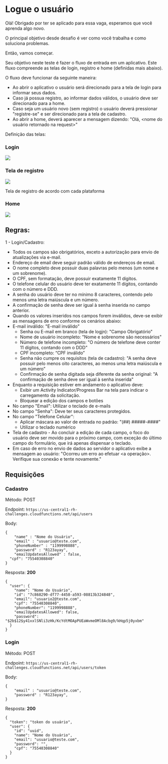 # Logue o usuário

Olá! Obrigado por ter se aplicado para essa vaga, esperamos que você aprenda algo novo.

O principal objetivo desde desafio é ver como você trabalha e como soluciona problemas.

Então, vamos começar.

Seu objetivo neste teste é fazer o fluxo de entrada em um aplicativo. Este fluxo compreende as telas de login, registro e home (definidas mais abaixo).

O fluxo deve funcionar da seguinte maneira:
* Ao abrir o aplicativo o usuário será direcionado para a tela de login para informar seus dados.
* Caso já possua registro, ao informar dados válidos, o usuário deve ser direcionado para a home.
* Caso seja um usuário novo (sem registro) o usuário deverá pressionar "registre-se" e ser direcionado para a tela de cadastro.
* Ao abrir a home, deverá aparecer a mensagem dizendo: "Olá, <nome do usuário retornado na request>"

Definição das telas:

### Login

![](./images/Login.png)

### Tela de registro

![](./images/telaDeRegistro.png)

Tela de registro de acordo com cada plataforma

### Home

![](./images/home.png)

## Regras:
1 - Login/Cadastro:
* Todos os campos são obrigatórios, exceto a autorização para envio de atualizações via e-mail.
* Endereço de email deve seguir padrão válido de endereços de email.
* O nome completo deve possuir duas palavras pelo menos (um nome e um sobrenome).
* O CPF, sem formatação, deve possuir exatamente 11 dígitos.
* O telefone celular do usuário deve ter exatamente 11 dígitos, contando com o número e DDD.
* A senha do usuário deve ter no mínimo 8 caracteres, contendo pelo menos uma letra maiúscula e um número.
* A confirmação de senha deve ser igual à senha inserida no campo anterior.
* Quando os valores inseridos nos campos forem inválidos, deve-se exibir as mensagens de erro conforme os cenários abaixo:
* E-mail inválido: "E-mail inválido"
    * Senha ou E-mail em branco (tela de logjn): "Campo Obrigatório"
    * Nome de usuário incompleto: "Nome e sobrenome são necessários"
    * Número de telefone incompleto: "O número de telefone deve conter 11 dígitos, contando com o DDD"
    * CPF incompleto: “CPF inválido”
    * Senha não cumpre os requisitos (tela de cadastro): "A senha deve possuir pelo menos oito caracteres, ao menos uma letra maiúscula e um número"
    * Confirmação de senha digitada seja diferente da senha original: "A confirmação de senha deve ser igual à senha inserida"
* Enquanto a requisição estiver em andamento o aplicativo deve:
    * Exibir um Activity Indicator/Progress Bar na tela para indicar o carregamento da solicitação.
    * Bloquear a edição dos campos e botões
* No campo "Email": Utilizar o teclado de e-mails
* No campo "Senha": Deve ter seus caracteres protegidos.
* No campo "Telefone Celular":
    * Aplicar máscara ao valor de entrada no padrão: "(##) #####-####"
    * Utilizar o teclado numérico
* Tela de cadastro - Ao concluir a edição de cada campo, o foco do usuário deve ser movido para o próximo campo, com exceção do último campo do formulário, que irá apenas dispensar o teclado.
* Em caso de erro no envio de dados ao servidor o aplicativo exibe a mensagem ao usuário: "Ocorreu um erro ao efetuar <a operação>. Verifique sua conexão e tente novamente."


## Requisições

### Cadastro
Método: POST

Endpoint: `https://us-central1-rh-challenges.cloudfunctions.net/api/users`

Body:
```
{
	"name" : "Nome do Usuário",
	"email" : "usuario@teste.com",
	"phoneNumber" : "1199998888",
	"password" : "R123ayay",
	"emailUpdatesAllowed" : false,
  "cpf": "75540308840"
}

```
Resposta:
**200**

```
{
  "user": {
    "name": "Nome do Usuário",
    "id": "7c868290-df77-4458-a593-08813b324848",
    "email": "usuario2@teste.com",
    "cpf": "75540308840",
    "phoneNumber": "1199998888",
    "emailUpdatesAllowed": false,
    "password": "$2b$12$y41xxlSNli3zHk/KcYdtMOApPUEaWvmeOMl8Acbg9/kHqp5j0yxbm"
  }
}
```

### Login

Método: POST

Endpoint: `https://us-central1-rh-challenges.cloudfunctions.net/api/users/token`

Body:
```
{
	"email" : "usuario@teste.com",
	"password" : "R123ayay",
}
```

Resposta:
**200**

```
{
  "token": "token do usuário",
  "user": {
    "id": "uuid",
    "name": "Nome do Usuário",
    "email": "usuario@teste.com",
    "password": "",
    "cpf": "75540308840"
  }
}
```
